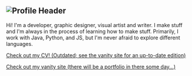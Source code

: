 ![Profile Header](https://i.ibb.co/wQxqNtk/Beige-Cream-Digital-Marketer-Profile-Header-Banner-Linkedin.gif)
---
Hi! I'm a developer, graphic designer, visual artist and writer. I make stuff and I'm always in the process of learning how to make stuff. Primarily, I work with Java, Python, and JS, but I'm never afraid to explore different languages.

[Check out my CV! (Outdated; see the vanity site for an up-to-date edition)](https://github.com/akpekig/akpekig/blob/main/cv.pdf)

[Check out my vanity site (there will be a portfolio in there some day...)](https://wdga.xyz/)